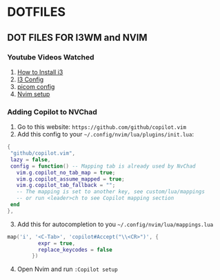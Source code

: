 # DOTFILES
## DOT FILES FOR I3WM and NVIM

### Youtube Videos Watched
1. [How to Install i3](https://youtu.be/1TQCrj7_G0I)
2. [I3 Config](https://youtu.be/wXZgUudR41I)
3. [picom config](https://youtu.be/t6Klg7CvUxA)
4. [Nvim setup](https://www.youtube.com/watch?v=Mtgo-nP_r8Y&t=497s&pp=ygUGTlZDaGFk)

### Adding Copilot to NVChad
1. Go to this website: `https://github.com/github/copilot.vim`
2. Add this config to your `~/.config/nvim/lua/plugins/init.lua`:

```lua
{
 "github/copilot.vim",
 lazy = false,
 config = function() -- Mapping tab is already used by NvChad
   vim.g.copilot_no_tab_map = true;
   vim.g.copilot_assume_mapped = true;
   vim.g.copilot_tab_fallback = "";
   -- The mapping is set to another key, see custom/lua/mappings
   -- or run <leader>ch to see Copilot mapping section
 end
},
```
3. Add this for autocompletion to you `~/.config/nvim/lua/mappings.lua`
```lua
map('i', '<C-Tab>', 'copilot#Accept("\\<CR>")', {
          expr = true,
          replace_keycodes = false
        })
```
4. Open Nvim and run `:Copilot setup`
